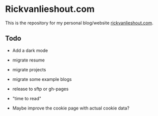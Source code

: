 # Rickvanlieshout.com

This is the repository for my personal blog/website [rickvanlieshout.com](https://rickvanlieshout.com).

## Todo

- Add a dark mode

- migrate resume
- migrate projects
- migrate some example blogs

- release to sftp or gh-pages
- "time to read"
- Maybe improve the cookie page with actual cookie data?
